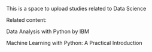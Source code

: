 This is a space to upload studies related to Data Science

Related content: 

Data Analysis with Python by IBM 

Machine Learning with Python: A Practical Introduction
